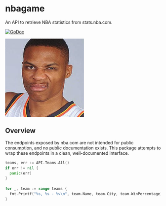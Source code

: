 # nbagame
An API to retrieve NBA statistics from stats.nba.com.

[![GoDoc](https://godoc.org/github.com/jbowens/nbagame?status.svg)](https://godoc.org/github.com/jbowens/nbagame)

![Russ](https://github.com/jbowens/nbagame/blob/master/russ.jpg)

## Overview

The endpoints exposed by nba.com are not intended for public consumption, and no public documentation exists. This package attempts to wrap these endpoints in a clean, well-documented interface.

```go
teams, err := API.Teams.All()
if err != nil {
  panic(err)
}

for _, team := range teams {
  fmt.Printf("%s, %s - %v\n", team.Name, team.City, team.WinPercentage)
}
```
